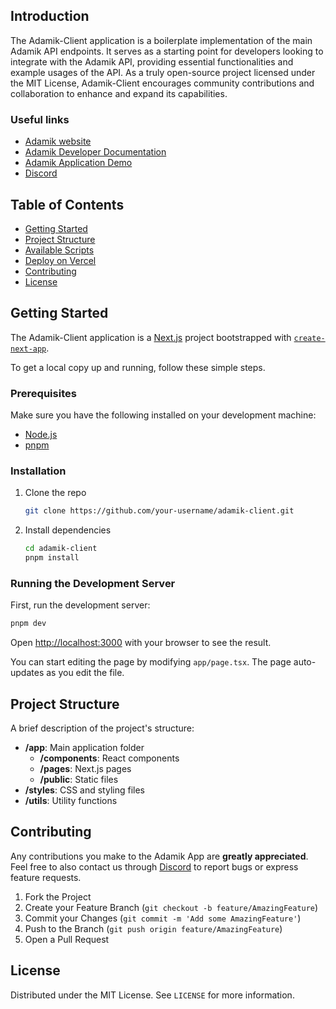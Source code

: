 ## Introduction

The Adamik-Client application is a boilerplate implementation of the main Adamik API endpoints. It serves as a starting point for developers looking to integrate with the Adamik API, providing essential functionalities and example usages of the API. 
As a truly open-source project licensed under the MIT License, Adamik-Client encourages community contributions and collaboration to enhance and expand its capabilities.

### Useful links
- [Adamik website](https://adamik.io)
- [Adamik Developer Documentation](https://docs.adamik.io)
- [Adamik Application Demo](https://app.adamik.io)
- [Discord](https://discord.com/invite/gsZJR2JfMR) 

## Table of Contents

- [Getting Started](#getting-started)
- [Project Structure](#project-structure)
- [Available Scripts](#available-scripts)
- [Deploy on Vercel](#deploy-on-vercel)
- [Contributing](#contributing)
- [License](#license)

## Getting Started

The Adamik-Client application is a [Next.js](https://nextjs.org/) project bootstrapped with [`create-next-app`](https://github.com/vercel/next.js/tree/canary/packages/create-next-app).

To get a local copy up and running, follow these simple steps.

### Prerequisites

Make sure you have the following installed on your development machine:

- [Node.js](https://nodejs.org/en/)
- [pnpm](https://pnpm.io/)

### Installation

1. Clone the repo

    ```bash
    git clone https://github.com/your-username/adamik-client.git
    ```

2. Install dependencies

    ```bash
    cd adamik-client
    pnpm install
    ```

### Running the Development Server

First, run the development server:

```bash
pnpm dev
```

Open [http://localhost:3000](http://localhost:3000) with your browser to see the result.

You can start editing the page by modifying `app/page.tsx`. The page auto-updates as you edit the file.


## Project Structure

A brief description of the project's structure:


- **/app**: Main application folder
  - **/components**: React components
  - **/pages**: Next.js pages
  - **/public**: Static files
- **/styles**: CSS and styling files
- **/utils**: Utility functions

## Contributing

Any contributions you make to the Adamik App are **greatly appreciated**.
Feel free to also contact us through [Discord](https://discord.com/invite/gsZJR2JfMR) to report bugs or express feature requests.

1. Fork the Project
2. Create your Feature Branch (`git checkout -b feature/AmazingFeature`)
3. Commit your Changes (`git commit -m 'Add some AmazingFeature'`)
4. Push to the Branch (`git push origin feature/AmazingFeature`)
5. Open a Pull Request

## License

Distributed under the MIT License. See `LICENSE` for more information.
